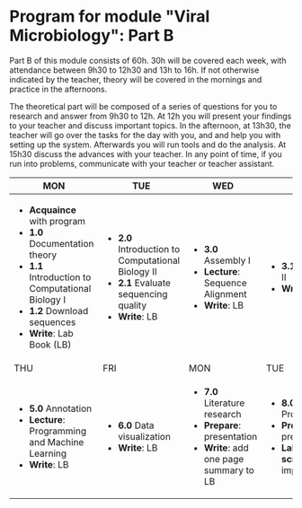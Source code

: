 # Program for module "Viral Microbiology": Part B

Part B of this module consists of 60h. 30h will be covered each week, with attendance between 9h30 to 12h30 and 13h to 16h. If not otherwise indicated by the teacher, theory will be covered in the mornings and practice in the afternoons.   

The theoretical part will be composed of a series of questions for you to research and answer from 9h30 to 12h. At 12h you will present your findings to your teacher and discuss important topics. In the afternoon, at 13h30, the teacher will go over the tasks for the day with you, and and help you with setting up the system. Afterwards you will run tools and do the analysis. At 15h30 discuss the advances with your teacher. In any point of time, if you run into problems, communicate with your teacher or teacher assistant.      

| MON | TUE | WED | THU | FRI |
| -------- | --------  | --------- | --------- | --------- |
| <ul><li>**Acquaince** with program</li><li>**1.0** Documentation theory</li><li>**1.1** Introduction to Computational Biology I</li><li>**1.2** Download sequences</li><li>**Write**: Lab Book (LB)</li></ul> | <ul><li>**2.0** Introduction to Computational Biology II</li><li>**2.1** Evaluate sequencing quality</li><li>**Write**: LB</li></ul> | <ul><li>**3.0** Assembly I</li><li>**Lecture**: Sequence Alignment</li><li>**Write**: LB</li></ul> | <ul><li>**3.1** Assembly II</li><li>**Write**: LB</li></ul> | <ul><li>**4.0** Classification of phages</li><li>**Write**: LB</li></ul> |
| THU | FRI | MON | TUE | WED |
| <ul><li>**5.0** Annotation</li><li>**Lecture**: Programming and Machine Learning</li><li>**Write**: LB</li></ul> | <ul><li>**6.0** Data visualization</li><li>**Write**: LB</li></ul> | <ul><li>**7.0** Literature research</li><li>**Prepare**: presentation</li><li>**Write**: add one page summary to LB</li></ul> | <ul><li>**8.0** Programming</li><li>**Prepare**: presentation</li><li>**Lab book and scripts**: final improvements</li></ul> | <ul><li>**9.0** Prepare presentation</li><li>**Final presentation**</li><li>**Deliver**: lab book and scripts</li></ul> |
